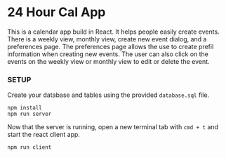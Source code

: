 # 24 Hour Cal App

This is a calendar app build in React. It helps people easily create events. There is a weekly view, monthly view, create new event dialog, and a preferences page. The preferences page allows the use to create prefil information when creating new events. The user can also click on the events on the weekly view or monthly view to edit or delete the event. 

### SETUP

Create your database and tables using the provided `database.sql` file. 

```
npm install
npm run server
```

Now that the server is running, open a new terminal tab with `cmd + t` and start the react client app.

```
npm run client
```
